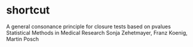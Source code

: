 # shortcut

A general consonance principle for closure tests based on pvalues
Statistical Methods in Medical Research
Sonja Zehetmayer, Franz Koenig, Martin Posch
